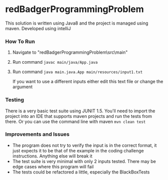 # redBadgerProgrammingProblem

This solution is written using Java8 and the project is managed using maven. Developed using intelliJ

### How To Run
1. Navigate to "redBadgerProgrammingProblem\src\main"
2. Run command `javac main/java/App.java`
3. Run command `java main.java.App main/resources/input1.txt`

   If you want to use a different inputs either edit this text file or change the argument

### Testing
There is a very basic test suite using JUNIT 1.5. You'll need to import the project into an IDE that supports maven projects and run the tests from there.
Or you can use the command line with maven `mvn clean test`


### Improvements and Issues
* The program does not try to verify the input is in the correct format, it just expects it to be that of the example in the coding challenge instructions. Anything else will break it
* The test suite is very minimal with only 2 inputs tested. There may be edge cases where this program will fail
* The tests could be refactored a little, especially the BlackBoxTests 


